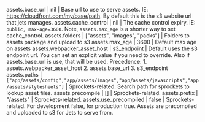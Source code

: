 assets.base_url | nil | Base url to use to serve assets. IE: https://cloudfront.com/my/base/path. By default this is the s3 website url that jets manages.
assets.cache_control | nil | The cache control expiry. IE: `public, max-age=3600`. Note, `assets.max_age` is a shorter way to set cache_control.
assets.folders | ["assets", "images", "packs"] | Folders to assets package and upload to s3
assets.max_age | 3600 | Default max age on assets
assets.webpacker_asset_host | s3_endpoint | Default uses the s3 endpoint url. You can set an explicit value if you need to override. Also if assets.base_url is use, that will be used. Precedence: 1. assets.webpacker_asset_host 2. assets.base_url 3. s3_endpoint
assets.paths | `["app/assets/config","app/assets/images","app/assets/javascripts","app/assets/stylesheets"]` | Sprockets-related. Search path for sprockets to lookup asset files.
assets.precompile | [] | Sprockets-related.
assets.prefix | "/assets" | Sprockets-related.
assets.use_precompiled | false | Sprockets-related. For development false, for production true. Assets are precompiled and uploaded to s3 for Jets to serve from.
